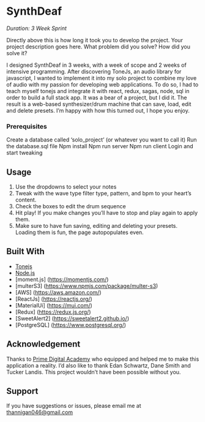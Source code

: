 # SynthDeaf 


_Duration: 3 Week Sprint_

Directly above this is how long it took you to develop the project. Your project description goes here. What problem did you solve? How did you solve it? 

I designed SynthDeaf in 3 weeks, with a week of scope and 2 weeks of intensive programming. After discovering ToneJs, an audio library for javascript, I wanted to implement it into my solo project to combine my love of audio with my passion for developing web applications. To do so, I had to teach myself tonejs and integrate it with react, redux, sagas, node, sql in order to build a full stack app. It was a bear of a project, but I did it. The result is a web-based synthesizer/drum machine that can save, load, edit and delete presets. I’m happy with how this turned out, I hope you enjoy. 


### Prerequisites

Create a database called ‘solo_project’ (or whatever you want to call it) 
Run the database.sql file
Npm install 
Npm run server
Npm run client
Login and start tweaking

## Usage


1. Use the dropdowns to select your notes
2. Tweak with the wave type filter type, pattern, and bpm to your heart’s content. 
3.  Check the boxes to edit the drum sequence
4. Hit play! If you make changes you’ll have to stop and play again to apply them.
5. Make sure to have fun saving, editing and deleting your presets. Loading them is fun, the page autopopulates even. 



## Built With

- [Tonejs](https://tonejs.github.io/)
- [Node.js](https://nodejs.org/en/)
- [moment.js] (https://momentjs.com/)
- [multerS3] (https://www.npmjs.com/package/multer-s3)
- [AWS] (https://aws.amazon.com/)
- [ReactJs] (https://reactjs.org/)
- [MaterialUi] (https://mui.com/)
- [Redux] (https://redux.js.org/)
- [SweetAlert2] (https://sweetalert2.github.io/)
- [PostgreSQL]  (https://www.postgresql.org/)



## Acknowledgement
Thanks to [Prime Digital Academy](www.primeacademy.io) who equipped and helped me to make this application a reality. I’d also like to thank Edan Schwartz, Dane Smith and Tucker Landis. This project wouldn’t have been possible without you. 

## Support
If you have suggestions or issues, please email me at thannigan046@gmail.com

